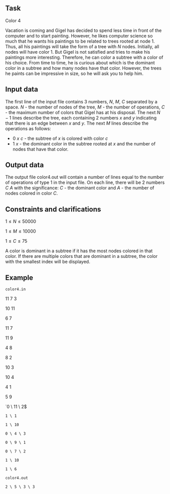 ## Task

Color 4

Vacation is coming and Gigel has decided to spend less time in front of the computer and to start painting. However, he likes computer science so much that he wants his paintings to be related to trees rooted at node $1$. Thus, all his paintings will take the form of a tree with $N$ nodes. Initially, all nodes will have color $1$. But Gigel is not satisfied and tries to make his paintings more interesting. Therefore, he can color a subtree with a color of his choice. From time to time, he is curious about which is the dominant color in a subtree and how many nodes have that color. However, the trees he paints can be impressive in size, so he will ask you to help him.

## Input data

The first line of the input file contains $3$ numbers, $N$, $M$, $C$ separated by a space. $N$ - the number of nodes of the tree, $M$ - the number of operations, $C$ - the maximum number of colors that Gigel has at his disposal. The next $N-1$ lines describe the tree, each containing $2$ numbers $x$ and $y$ indicating that there is an edge between $x$ and $y$. The next $M$ lines describe the operations as follows:
- $0 \ x \ c$ - the subtree of $x$ is colored with color $c$
- $1 \ x$ - the dominant color in the subtree rooted at $x$ and the number of nodes that have that color.

## Output data

The output file color4.out will contain a number of lines equal to the number of operations of type $1$ in the input file. On each line, there will be $2$ numbers $C$ $A$ with the significance: $C$ - the dominant color and $A$ - the number of nodes colored in color $C$.

## Constraints and clarifications

$1 \leq N \leq 50000$

$1 \leq M \leq 10000$

$1 \leq C \leq 75$

A color is dominant in a subtree if it has the most nodes colored in that color. If there are multiple colors that are dominant in a subtree, the color with the smallest index will be displayed.

## Example

`color4.in`

$11 \ 7 \ 3$ 

$10 \ 11$

$6 \ 7$

$11 \ 7$

$11 \ 9$

$4 \ 8$

$8 \ 2$

$10 \ 3$

$10 \ 4$

$4 \ 1$

$5 \ 9$

`0 \ 11 \ 2$

`1 \ 1`

`1 \ 10`

`0 \ 4 \ 3`

`0 \ 9 \ 1`

`0 \ 7 \ 2`

`1 \ 10`

`1 \ 6`

`color4.out`

`2 \ 5 \ 3 \ 3`